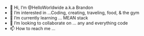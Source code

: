 - 👋 Hi, I’m @HelloWorldwide a.k.a Brandon 
- 👀 I’m interested in ...Coding, creating, traveling, food, & the gym
- 🌱 I’m currently learning ... MEAN stack
- 💞️ I’m looking to collaborate on ... any and everything code
- 📫 How to reach me ...

<!---
HelloWorldwide/HelloWorldwide is a ✨ special ✨ repository because its `README.md` (this file) appears on your GitHub profile.
You can click the Preview link to take a look at your changes.
--->
